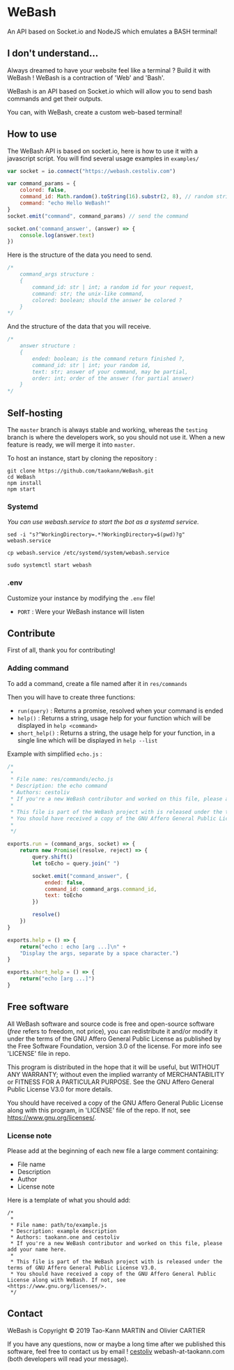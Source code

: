# WeBash
An API based on Socket.io and NodeJS which emulates a BASH terminal!

## I don't understand...
Always dreamed to have your website feel like a terminal ?
Build it with WeBash ! WeBash is a contraction of 'Web' and 'Bash'.

WeBash is an API based on Socket.io which will allow you to send bash commands and get their outputs.

You can, with WeBash, create a custom web-based terminal!

## How to use
The WeBash API is based on socket.io, here is how to use it with a javascript script. You will find several usage examples in `examples/`

```javascript
var socket = io.connect("https://webash.cestoliv.com")

var command_params = {
    colored: false,
    command_id: Math.random().toString(16).substr(2, 8), // random string
    command: "echo Hello WeBash!"
}
socket.emit("command", command_params) // send the command

socket.on('command_answer', (answer) => {
    console.log(answer.text)
})
```

Here is the structure of the data you need to send.
```javascript
/*
    command_args structure :
    {
        command_id: str | int; a random id for your request,
        command: str; the unix-like command,
        colored: boolean; should the answer be colored ?
    }
*/
```
And the structure of the data that you will receive.
```javascript
/*
    answer structure :
    {
        ended: boolean; is the command return finished ?,
        command_id: str | int; your random id,
        text: str; answer of your command, may be partial,
        order: int; order of the answer (for partial answer)
    }
*/
```

## Self-hosting
The `master` branch is always stable and working, whereas the `testing` branch is where the developers work, so you should not use it. When a new feature is ready, we will merge it into `master`.

To host an instance, start by cloning the repository :

```
git clone https://github.com/taokann/WeBash.git
cd WeBash
npm install
npm start
```

### Systemd
*You can use webash.service to start the bot as a systemd service.*

    sed -i "s?^WorkingDirectory=.*?WorkingDirectory=$(pwd)?g" webash.service

    cp webash.service /etc/systemd/system/webash.service

    sudo systemctl start webash

### .env
Customize your instance by modifying the `.env` file!
- `PORT` : Were your WeBash instance will listen

## Contribute
First of all, thank you for contributing!

### Adding command
To add a command, create a file named after it in `res/commands`

Then you will have to create three functions:

- `run(query)` : Returns a promise, resolved when your command is ended
- `help()` : Returns a string, usage help for your function which will be displayed in `help <command>`
- `short_help()` : Returns a string, the usage help for your function, in a single line which will be displayed in `help --list`

Example with simplified `echo.js` :

```javascript
/*
 *
 * File name: res/commands/echo.js
 * Description: the echo command
 * Authors: cestoliv
 * If you're a new WeBash contributor and worked on this file, please add your name here.
 *
 * This file is part of the WeBash project with is released under the terms of GNU Affero General Public License V3.0.
 * You should have received a copy of the GNU Affero General Public License along with WeBash. If not, see <https://www.gnu.org/licenses/>.
 *
 */

exports.run = (command_args, socket) => {
    return new Promise((resolve, reject) => {
        query.shift()
        let toEcho = query.join(" ")

        socket.emit("command_answer", {
            ended: false,
            command_id: command_args.command_id,
            text: toEcho
        })

        resolve()
    })
}

exports.help = () => {
    return("echo : echo [arg ...]\n" +
    "Display the args, separate by a space character.")
}

exports.short_help = () => {
    return("echo [arg ...]")
}
```

## Free software
All WeBash software and source code is free and open-source software (*free* refers to freedom, not price), you can redistribute it and/or modify it under the terms of the GNU Affero General Public License as published by the Free Software Foundation, version 3.0 of the license.
For more info see 'LICENSE' file in repo.


This program is distributed in the hope that it will be useful, but WITHOUT ANY WARRANTY; without even the implied warranty of MERCHANTABILITY or FITNESS FOR A PARTICULAR PURPOSE. See the GNU Affero General Public License V3.0 for more details.


You should have received a copy of the GNU Affero General Public License along with this program, in 'LICENSE' file of the repo. If not, see <https://www.gnu.org/licenses/>.

### License note
Please add at the beginning of each new file a large comment containing:
* File name
* Description
* Author
* License note

Here is a template of what you should add:
```
/*
 *
 * File name: path/to/example.js
 * Description: example description
 * Authors: taokann.one and cestoliv
 * If you're a new WeBash contributor and worked on this file, please add your name here.
 *
 * This file is part of the WeBash project with is released under the terms of GNU Affero General Public License V3.0.
 * You should have received a copy of the GNU Affero General Public License along with WeBash. If not, see <https://www.gnu.org/licenses/>.
 */
```

## Contact
WeBash is Copyright © 2019 Tao-Kann MARTIN and Olivier CARTIER


If you have any questions, now or maybe a long time after we published this software, feel free to contact us by email !
[cestoliv](mailto:me@cestoliv.com?subject=[GitHub]%20WeBash)
webash-at-taokann.com (both developers will read your message).

